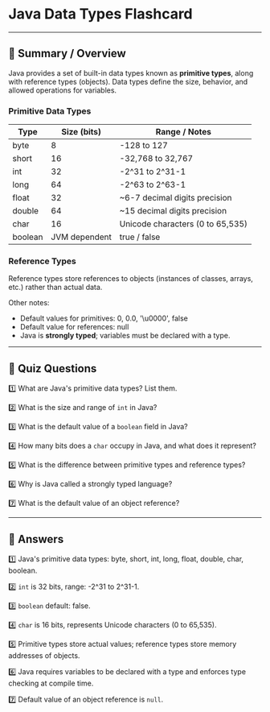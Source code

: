 # Java Data Types Flashcard

---

## 🌟 Summary / Overview

Java provides a set of built-in data types known as **primitive types**, along with reference types (objects). Data types define the size, behavior, and allowed operations for variables.

### Primitive Data Types
| Type    | Size (bits) | Range / Notes                        |
|---------|-------------|---------------------------------------|
| byte    | 8           | -128 to 127                          |
| short   | 16          | -32,768 to 32,767                    |
| int     | 32          | -2^31 to 2^31-1                      |
| long    | 64          | -2^63 to 2^63-1                      |
| float   | 32          | ~6-7 decimal digits precision         |
| double  | 64          | ~15 decimal digits precision         |
| char    | 16          | Unicode characters (0 to 65,535)     |
| boolean | JVM dependent | true / false                        |

### Reference Types
Reference types store references to objects (instances of classes, arrays, etc.) rather than actual data.

Other notes:
- Default values for primitives: 0, 0.0, '\u0000', false
- Default value for references: null
- Java is **strongly typed**; variables must be declared with a type.

---

## 🌟 Quiz Questions

1️⃣ What are Java's primitive data types? List them.

2️⃣ What is the size and range of `int` in Java?

3️⃣ What is the default value of a `boolean` field in Java?

4️⃣ How many bits does a `char` occupy in Java, and what does it represent?

5️⃣ What is the difference between primitive types and reference types?

6️⃣ Why is Java called a strongly typed language?

7️⃣ What is the default value of an object reference?

---

## 🌟 Answers

1️⃣ Java's primitive data types: byte, short, int, long, float, double, char, boolean.

2️⃣ `int` is 32 bits, range: -2^31 to 2^31-1.

3️⃣ `boolean` default: false.

4️⃣ `char` is 16 bits, represents Unicode characters (0 to 65,535).

5️⃣ Primitive types store actual values; reference types store memory addresses of objects.

6️⃣ Java requires variables to be declared with a type and enforces type checking at compile time.

7️⃣ Default value of an object reference is `null`.

